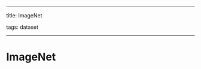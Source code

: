 
---

title: ImageNet

tags: dataset 

---

# ImageNet

































































